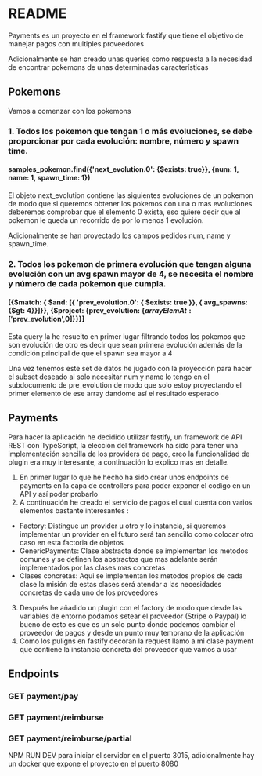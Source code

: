 # README

Payments es un proyecto en el framework fastify que tiene el objetivo de manejar pagos con multiples proveedores

Adicionalmente se han creado unas queries como respuesta a la necesidad de encontrar pokemons de unas determinadas características

## Pokemons

Vamos a comenzar con los pokemons

### 1. Todos los pokemon que tengan 1 o más evoluciones, se debe proporcionar por cada evolución: nombre, número y spawn time.

#### samples_pokemon.find({'next_evolution.0': {$exists: true}}, {num: 1, name: 1, spawn_time: 1})

El objeto next_evolution contiene las siguientes evoluciones de un pokemon de modo que si queremos obtener los pokemos con una o mas evoluciones deberemos comprobar que el elemento 0 exista, eso quiere decir que al pokemon le queda un recorrido de por lo menos 1 evolución.

Adicionalmente se han proyectado los campos pedidos num, name y spawn_time.

### 2. Todos los pokemon de primera evolución que tengan alguna evolución con un avg spawn mayor de 4, se necesita el nombre y número de cada pokemon que cumpla.

#### [{$match: { $and: [{ 'prev_evolution.0': { $exists: true }}, { avg_spawns: {$gt: 4}}]}}, {$project: {prev_evolution: {$arrayElemAt: ['$prev_evolution',0]}}}]

Esta query la he resuelto en primer lugar filtrando todos los pokemos que son evolución de otro es decir que sean primera evolución además de la condición principal 
de que el spawn sea mayor a 4

Una vez tenemos este set de datos he jugado con la proyección para hacer el subset deseado al solo necesitar num y name lo tengo en el subdocumento de pre_evolution
de modo que solo estoy proyectando el primer elemento de ese array dandome así el resultado esperado

## Payments
Para hacer la aplicación he decidido utilizar fastify, un framework de API REST con TypeScript, la elección del framework ha sido para tener una implementación sencilla de los providers de pago, creo la funcionalidad de plugin era muy interesante, a continuación lo explico mas en detalle.

1. En primer lugar lo que he hecho ha sido crear unos endpoints de payments en la capa de controllers para poder exponer el codigo en un API y así poder probarlo 
2. A continuación he creado el servicio de pagos el cual cuenta con varios elementos bastante interesantes :
 - Factory: Distingue un provider u otro y lo instancia, si queremos implementar un provider en el futuro será tan sencillo como colocar otro caso en esta factoria de objetos
 - GenericPayments: Clase abstracta donde se implementan los metodos comunes y se definen los abstractos que mas adelante serán implementados por las clases mas concretas
 - Clases concretas: Aqui se implementan los metodos propios de cada clase la misión de estas clases será atendar a las necesidades concretas de cada uno de los proveedores 
3. Después he añadido un plugin con el factory de modo que desde las variables de entorno podamos setear el proveedor (Stripe o Paypal) lo bueno de esto es que es un solo punto donde podemos cambiar el proveedor de pagos y desde un punto muy temprano de la aplicación
4. Como los puligns en fastify decoran la request llamo a mi clase payment que contiene la instancia concreta del proveedor que vamos a usar 

## Endpoints
### GET payment/pay
### GET payment/reimburse
### GET payment/reimburse/partial

NPM RUN DEV para iniciar el servidor en el puerto 3015, adicionalmente hay un docker que expone el proyecto en el puerto 8080
